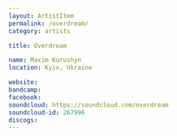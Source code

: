 ```yaml
---
layout: ArtistItem
permalink: /overdream/
category: artists

title: Overdream

name: Maxim Kurushyn
location: Kyiv, Ukraine

website: 
bandcamp: 
facebook: 
soundcloud: https://soundcloud.com/overdream
soundcloud-id: 267996
discogs: 
---
```

